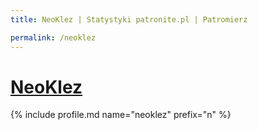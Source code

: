 ```yaml
---
title: NeoKlez | Statystyki patronite.pl | Patromierz

permalink: /neoklez
---
```


# [NeoKlez](https://patronite.pl/neoklez)

{% include profile.md name="neoklez" prefix="n" %}
